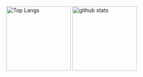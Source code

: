 <div align="left"> 
  <img alt="Top Langs" height="170px" src="https://github-readme-stats.vercel.app/api?username=ksera524&layout=compact" />
  <img alt="github stats" height="170px" src="https://github-readme-stats.vercel.app/api/top-langs/?username=ksera524&layout=compact" />
</div>
